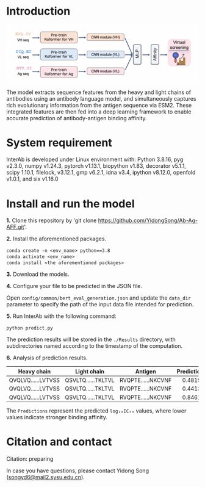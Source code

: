 # Introduction
![figure1](https://github.com/YidongSong/Ab-Ag-AFF/blob/main/Figs/Model%20architecture.png)

The model extracts sequence features from the heavy and light chains of antibodies using an antibody language model, and simultaneously captures rich evolutionary information from the antigen sequence via ESM2. These integrated features are then fed into a deep learning framework to enable accurate prediction of antibody-antigen binding affinity.

# System requirement
InterAb is developed under Linux environment with:
Python 3.8.16, pyg v2.3.0, numpy v1.24.3, pytorch v1.13.1, biopython v1.83, decorator v5.1.1, scipy 1.10.1, filelock, v3.12.1, gmp v6.2.1, idna v3.4, ipython v8.12.0, openfold v1.0.1, and six v1.16.0

# Install and run the model
**1.** Clone this repository by 'git clone https://github.com/YidongSong/Ab-Ag-AFF.git'.

**2.** Install the aforementioned packages.
```
conda create -n <env_name> python==3.8
conda activate <env_name>
conda install <the aforementioned packages>
```

**3.** Download the models.

**4.** Configure your file to be predicted in the JSON file.

Open ``` config/common/bert_eval_generation.json ``` and update the `data_dir` parameter to specify the path of the input data file intended for prediction.

**5.** Run InterAb with the following command:  
```
python predict.py
```

The prediction results will be stored in the ```./Results``` directory, with subdirectories named according to the timestamp of the computation.

**6.** Analysis of prediction results.

| Heavy chain          | Light chain                         | Antigen                     |Predictions      |
|:-------------------:|:-------------------------------:|:------------------------------:|:------------------------------:|
|QVQLVQ......LVTVSS| QSVLTQ......TKLTVL|RVQPTE......NKCVNF|0.4819|
|QVQLVQ......LVTVSS|QSVLTQ......TKLTVL|RVQPTE......NKCVNF|0.4413|
|QVQLVQ......LVTVSS|QSVLTQ......TKLTVL|RVQPTE......NKCVNF|0.8461|

The ```Predictions``` represent the predicted ```log₁₀IC₅₀``` values, where lower values indicate stronger binding affinity.

# Citation and contact
Citation: preparing

In case you have questions, please contact Yidong Song (songyd6@mail2.sysu.edu.cn).  

